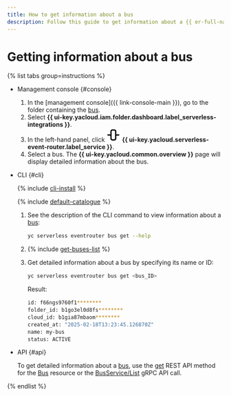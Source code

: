```yaml
---
title: How to get information about a bus
description: Follow this guide to get information about a {{ er-full-name }} bus.
---
```


# Getting information about a bus

{% list tabs group=instructions %}

- Management console {#console}

  1. In the [management console]({{ link-console-main }}), go to the folder containing the [bus](../../../concepts/eventrouter/bus.md).
  1. Select **{{ ui-key.yacloud.iam.folder.dashboard.label_serverless-integrations }}**.
  1. In the left-hand panel, click ![image](../../../../_assets/console-icons/object-align-center-vertical.svg) **{{ ui-key.yacloud.serverless-event-router.label_service }}**.
  1. Select a bus. The **{{ ui-key.yacloud.common.overview }}** page will display detailed information about the bus.

- CLI {#cli}

  {% include [cli-install](../../../../_includes/cli-install.md) %}

  {% include [default-catalogue](../../../../_includes/default-catalogue.md) %}

  1. See the description of the CLI command to view information about a [bus](../../../concepts/eventrouter/bus.md):

     ```bash
     yc serverless eventrouter bus get --help
     ```

  1. {% include [get-buses-list](../../../../_includes/serverless-integrations/get-buses-list.md) %}

  1. Get detailed information about a bus by specifying its name or ID:

     ```bash
     yc serverless eventrouter bus get <bus_ID>
     ```

     Result:

     ```bash
     id: f66ngs9760f1********
     folder_id: b1go3el0d8fs********
     cloud_id: b1gia87mbaom********
     created_at: "2025-02-18T13:23:45.126870Z"
     name: my-bus
     status: ACTIVE
     ```

- API {#api}

  To get detailed information about a [bus](../../../concepts/eventrouter/bus.md), use the [get](../../../../serverless-integrations/eventrouter/api-ref/Bus/get.md) REST API method for the [Bus](../../../../serverless-integrations/eventrouter/api-ref/Bus/index.md) resource or the [BusService/List](../../../../serverless-integrations/eventrouter/api-ref/grpc/Bus/get.md) gRPC API call.

{% endlist %}